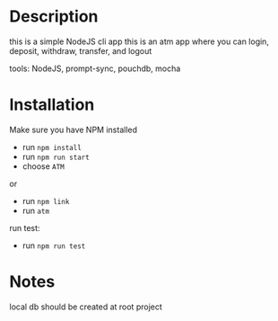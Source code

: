 
# Description
this is a simple NodeJS cli app
this is an atm app where you can login, deposit, withdraw, transfer, and logout

tools: NodeJS, prompt-sync, pouchdb, mocha

# Installation
Make sure you have NPM installed
- run `npm install`
- run `npm run start`
- choose `ATM`

or
- run `npm link`
- run `atm`


run test:
- run `npm run test`



# Notes
local db should be created at root project